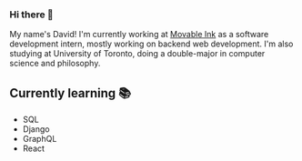 ### Hi there 👋

My name's David! I'm currently working at [Movable Ink](https://movableink.com) as a software development intern, mostly working on backend web development. I'm also studying at University of Toronto, doing a double-major in computer science and philosophy.

## Currently learning 📚
- SQL
- Django
- GraphQL
- React

<!--
**DrDabbidy/DrDabbidy** is a ✨ _special_ ✨ repository because its `README.md` (this file) appears on your GitHub profile.

Here are some ideas to get you started:

- 🔭 I’m currently working on ...
- 🌱 I’m currently learning ...
- 👯 I’m looking to collaborate on ...
- 🤔 I’m looking for help with ...
- 💬 Ask me about ...
- 📫 How to reach me: ...
- ⚡ Fun fact: ...
-->
